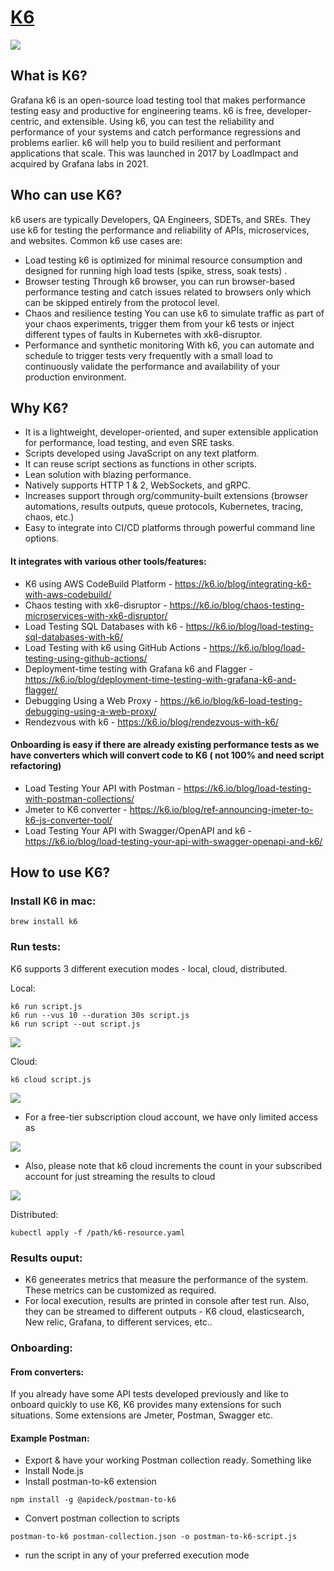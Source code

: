 # [K6](https://k6.io/)
![](/images/k6_logo.png)

## What is K6?
Grafana k6 is an open-source load testing tool that makes performance testing easy and productive for engineering teams. k6 is free, developer-centric, and extensible.
Using k6, you can test the reliability and performance of your systems and catch performance regressions and problems earlier. k6 will help you to build resilient and performant applications that scale.
This was launched in 2017 by LoadImpact and acquired by Grafana labs in 2021.

## Who can use K6?
k6 users are typically Developers, QA Engineers, SDETs, and SREs. They use k6 for testing the performance and reliability of APIs, microservices, and websites. Common k6 use cases are:

- Load testing
k6 is optimized for minimal resource consumption and designed for running high load tests (spike, stress, soak tests) .
- Browser testing
Through k6 browser, you can run browser-based performance testing and catch issues related to browsers only which can be skipped entirely from the protocol level.
- Chaos and resilience testing
You can use k6 to simulate traffic as part of your chaos experiments, trigger them from your k6 tests or inject different types of faults in Kubernetes with xk6-disruptor.
- Performance and synthetic monitoring
With k6, you can automate and schedule to trigger tests very frequently with a small load to continuously validate the performance and availability of your production environment.

## Why K6?
- It is a lightweight, developer-oriented, and super extensible application for performance, load testing, and even SRE tasks.
- Scripts developed using JavaScript on any text platform.
- It can reuse script sections as functions in other scripts.
- Lean solution with blazing performance.
- Natively supports HTTP 1 & 2, WebSockets, and gRPC.
- Increases support through org/community-built extensions (browser automations, results outputs, queue protocols, Kubernetes, tracing, chaos, etc.)
- Easy to integrate into CI/CD platforms through powerful command line options.

#### It integrates with various other tools/features:

- K6 using AWS CodeBuild Platform - https://k6.io/blog/integrating-k6-with-aws-codebuild/
- Chaos testing with xk6-disruptor - https://k6.io/blog/chaos-testing-microservices-with-xk6-disruptor/
- Load Testing SQL Databases with k6 - https://k6.io/blog/load-testing-sql-databases-with-k6/
- Load Testing with k6 using GitHub Actions - https://k6.io/blog/load-testing-using-github-actions/
- Deployment-time testing with Grafana k6 and Flagger - https://k6.io/blog/deployment-time-testing-with-grafana-k6-and-flagger/
- Debugging Using a Web Proxy - https://k6.io/blog/k6-load-testing-debugging-using-a-web-proxy/
- Rendezvous with k6 - https://k6.io/blog/rendezvous-with-k6/

#### Onboarding is easy if there are already existing performance tests as we have converters which will convert code to K6 ( not 100% and need script refactoring)

- Load Testing Your API with Postman - https://k6.io/blog/load-testing-with-postman-collections/
- Jmeter to K6 converter - https://k6.io/blog/ref-announcing-jmeter-to-k6-js-converter-tool/
- Load Testing Your API with Swagger/OpenAPI and k6 - https://k6.io/blog/load-testing-your-api-with-swagger-openapi-and-k6/ 

## How to use K6?
### Install K6 in mac:
```
brew install k6
```

### Run tests:

K6 supports 3 different execution modes - local, cloud, distributed.

Local:
```
k6 run script.js
k6 run --vus 10 --duration 30s script.js
k6 run script --out script.js
```

![](/images/k6_local.png)

Cloud:
```
k6 cloud script.js
```
![](/images/k6_cloud_tests.png)
  - For a free-tier subscription cloud account, we have only limited access as

  ![](/images/k6_cloud_subscription.png)
  - Also, please note that k6 cloud increments the count in your subscribed account for just streaming the results to cloud
  
![](/images/k6_cloud_results.png)

Distributed:
```
kubectl apply -f /path/k6-resource.yaml
```

### Results ouput:
- K6 geneerates metrics that measure the performance of the system. These metrics can be customized as required. 
- For local execution, results are printed in console after test run. Also, they can be streamed to different outputs - K6 cloud, elasticsearch, New relic, Grafana, to different services, etc.. 

### Onboarding:

#### From converters:

If you already have some API tests developed previously and like to onboard quickly to use K6, K6 provides many extensions for such situations. Some extensions are Jmeter, Postman, Swagger etc.

#### Example Postman:
- Export & have your working Postman collection ready. Something like 
- Install Node.js
- Install postman-to-k6 extension
```
npm install -g @apideck/postman-to-k6
```
- Convert postman collection to scripts
```
postman-to-k6 postman-collection.json -o postman-to-k6-script.js
```
- run the script in any of your preferred execution mode

